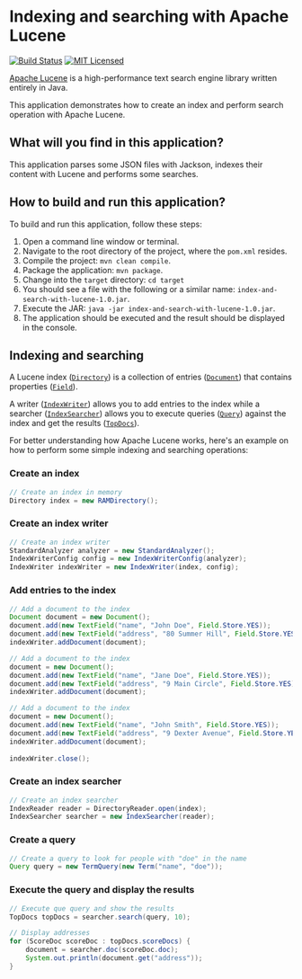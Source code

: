 # Indexing and searching with Apache Lucene

[![Build Status](https://travis-ci.org/cassiomolin/example-lucene.svg?branch=master)](https://travis-ci.org/cassiomolin/example-lucene)
[![MIT Licensed](https://img.shields.io/badge/license-MIT-blue.svg)](https://raw.githubusercontent.com/cassiomolin/example-lucene/master/LICENSE.txt)

[Apache Lucene] is a high-performance text search engine library written entirely in Java.

This application demonstrates how to create an index and perform search operation with Apache Lucene.

## What will you find in this application?

This application parses some JSON files with Jackson, indexes their content with Lucene and performs some searches.

## How to build and run this application?

To build and run this application, follow these steps:

1. Open a command line window or terminal.
1. Navigate to the root directory of the project, where the `pom.xml` resides.
1. Compile the project: `mvn clean compile`.
1. Package the application: `mvn package`.
1. Change into the `target` directory: `cd target`
1. You should see a file with the following or a similar name: `index-and-search-with-lucene-1.0.jar`.
1. Execute the JAR: `java -jar index-and-search-with-lucene-1.0.jar`.
1. The application should be executed and the result should be displayed in the console.

## Indexing and searching

A Lucene index ([`Directory`][Directory]) is a collection of entries ([`Document`][Document]) that contains properties ([`Field`][Field]).

A writer ([`IndexWriter`][IndexWriter]) allows you to add entries to the index while a searcher ([`IndexSearcher`][IndexSearcher]) allows you to execute queries ([`Query`][Query]) against the index and get the results ([`TopDocs`][TopDocs]).

For better understanding how Apache Lucene works, here's an example on how to perform some simple indexing and searching operations:

### Create an index

```java
// Create an index in memory
Directory index = new RAMDirectory();
```

### Create an index writer

```java
// Create an index writer
StandardAnalyzer analyzer = new StandardAnalyzer();
IndexWriterConfig config = new IndexWriterConfig(analyzer);
IndexWriter indexWriter = new IndexWriter(index, config);
```

### Add entries to the index

```java
// Add a document to the index
Document document = new Document();
document.add(new TextField("name", "John Doe", Field.Store.YES));
document.add(new TextField("address", "80 Summer Hill", Field.Store.YES));
indexWriter.addDocument(document);

// Add a document to the index
document = new Document();
document.add(new TextField("name", "Jane Doe", Field.Store.YES));
document.add(new TextField("address", "9 Main Circle", Field.Store.YES));
indexWriter.addDocument(document);

// Add a document to the index
document = new Document();
document.add(new TextField("name", "John Smith", Field.Store.YES));
document.add(new TextField("address", "9 Dexter Avenue", Field.Store.YES));
indexWriter.addDocument(document);
    
indexWriter.close();
```

### Create an index searcher

```java
// Create an index searcher
IndexReader reader = DirectoryReader.open(index);
IndexSearcher searcher = new IndexSearcher(reader);
```

### Create a query

```java
// Create a query to look for people with "doe" in the name
Query query = new TermQuery(new Term("name", "doe"));
```

### Execute the query and display the results

```java
// Execute que query and show the results
TopDocs topDocs = searcher.search(query, 10);

// Display addresses
for (ScoreDoc scoreDoc : topDocs.scoreDocs) {
    document = searcher.doc(scoreDoc.doc);
    System.out.println(document.get("address"));
}
```

  [Apache Lucene]: http://lucene.apache.org/core/
  [Directory]: https://lucene.apache.org/core/6_5_1/core/org/apache/lucene/store/Directory.html
  [Document]: https://lucene.apache.org/core/6_5_1/core/org/apache/lucene/document/Document.html
  [Field]: https://lucene.apache.org/core/6_5_1/core/org/apache/lucene/document/Field.html
  [IndexWriter]: https://lucene.apache.org/core/6_5_1/core/org/apache/lucene/index/IndexWriter.html
  [IndexSearcher]: https://lucene.apache.org/core/6_5_1/core/org/apache/lucene/search/IndexSearcher.html
  [Query]: https://lucene.apache.org/core/6_5_1/core/org/apache/lucene/search/Query.html
  [TopDocs]: https://lucene.apache.org/core/6_5_1/core/org/apache/lucene/search/TopDocs.html
